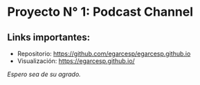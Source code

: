 # Proyecto N° 1: Podcast Channel

## Links importantes:
- Repositorio: https://github.com/egarcesp/egarcesp.github.io
- Visualización: https://egarcesp.github.io/

*Espero sea de su agrado.*
